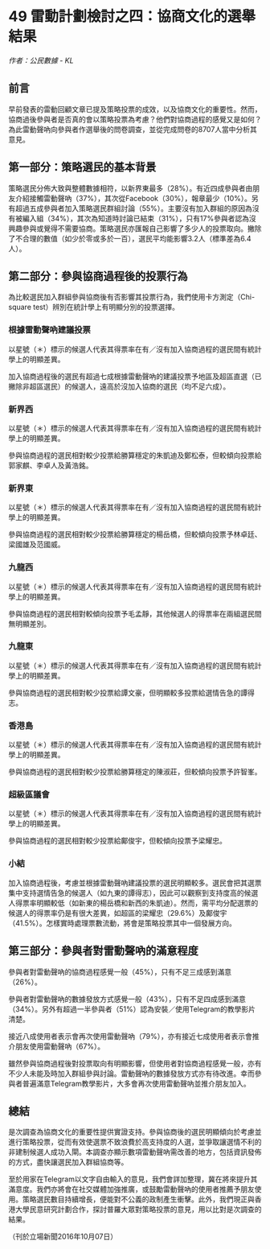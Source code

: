 # 49 雷動計劃檢討之四：協商文化的選舉結果

_作者：公民數據 - KL_

## 前言

早前發表的雷動回顧文章已提及策略投票的成效，以及協商文化的重要性。然而，協商過後參與者是否真的會以策略投票為考慮？他們對協商過程的感覺又是如何？為此雷動聲吶向參與者作選舉後的問卷調查，並從完成問卷的8707人當中分析其意見。

## 第一部分：策略選民的基本背景

策略選民分佈大致與整體數據相符，以新界東最多（28%）。有近四成參與者由朋友介紹接觸雷動聲吶（37%），其次從Facebook（30%），報章最少（10%）。另有超過五成參與者加入策略選民群組討論（55%）。主要沒有加入群組的原因為沒有被編入組（34%），其次為知道時討論已結束（31%），只有17%參與者認為沒興趣參與或覺得不需要協商。策略選民亦匯報自己影響了多少人的投票取向。撇除了不合理的數值（如少於零或多於一百），選民平均能影響3.2人（標準差為6.4人）。

## 第二部分：參與協商過程後的投票行為

為比較選民加入群組參與協商後有否影響其投票行為，我們使用卡方測定（Chi-square test）辨別在統計學上有明顯分別的投票選擇。

### 根據雷動聲吶建議投票

以星號（＊）標示的候選人代表其得票率在有／沒有加入協商過程的選民間有統計學上的明顯差異。

加入協商過程後的選民有超過七成根據雷動聲吶的建議投票予地區及超區直選（已撇除非超區選民）的候選人，遠高於沒加入協商的選民（均不足六成）。

### 新界西

以星號（＊）標示的候選人代表其得票率在有／沒有加入協商過程的選民間有統計學上的明顯差異。

參與協商過程的選民相對較少投票給勝算穩定的朱凱迪及鄭松泰，但較傾向投票給郭家麒、李卓人及黃浩銘。

### 新界東

以星號（＊）標示的候選人代表其得票率在有／沒有加入協商過程的選民間有統計學上的明顯差異。

參與協商過程的選民相對較少投票給勝算穩定的楊岳橋，但較傾向投票予林卓廷、梁國雄及范國威。

### 九龍西

以星號（＊）標示的候選人代表其得票率在有／沒有加入協商過程的選民間有統計學上的明顯差異。

參與協商過程的選民相對較傾向投票予毛孟靜，其他候選人的得票率在兩組選民間無明顯差別。

### 九龍東

以星號（＊）標示的候選人代表其得票率在有／沒有加入協商過程的選民間有統計學上的明顯差異。

參與協商過程的選民相對較少投票給譚文豪，但明顯較多投票給選情告急的譚得志。

### 香港島

以星號（＊）標示的候選人代表其得票率在有／沒有加入協商過程的選民間有統計學上的明顯差異。

參與協商過程的選民相對較少投票給勝算穩定的陳淑莊，但較傾向投票予許智峯。

### 超級區議會

以星號（＊）標示的候選人代表其得票率在有／沒有加入協商過程的選民間有統計學上的明顯差異。

參與協商過程的選民相對較少投票給鄺俊宇，但較傾向投票予梁耀忠。

### 小結

加入協商過程後，考慮並根據雷動聲吶建議投票的選民明顯較多。選民會把其選票集中支持選情告急的候選人（如九東的譚得志），因此可以觀察到支持度高的候選人得票率明顯較低（如新東的楊岳橋和新西的朱凱迪）。然而，需平均分配選票的候選人的得票率仍是有很大差異，如超區的梁耀忠（29.6%）及鄺俊宇（41.5%）。怎樣實時處理票數流動，將會是策略投票其中一個發展方向。

## 第三部分：參與者對雷動聲吶的滿意程度

參與者對雷動聲吶的協商過程感覺一般（45%），只有不足三成感到滿意（26%）。

參與者對雷動聲吶的數據發放方式感覺一般（43%），只有不足四成感到滿意（34%）。另外有超過一半參與者（51%）認為安裝／使用Telegram的教學影片清楚。

接近八成使用者表示會再次使用雷動聲吶（79%），亦有接近七成使用者表示會推介朋友使用雷動聲吶（67%）。

雖然參與協商過程後對投票取向有明顯影響，但使用者對協商過程感覺一般，亦有不少人未能及時加入群組參與討論。雷動聲吶的數據發放方式亦有待改進。幸而參與者普遍滿意Telegram教學影片，大多會再次使用雷動聲吶並推介朋友加入。

## 總結

是次調查為協商文化的重要性提供實證支持。參與協商後的選民明顯傾向於考慮並進行策略投票，從而有效使選票不致浪費於高支持度的人選，並爭取讓選情不利的非建制候選人成功入閘。本調查亦顯示數項雷動聲吶需改善的地方，包括資訊發佈的方式，盡快讓選民加入群組協商等。

至於用家在Telegram以文字自由輸入的意見，我們會詳加整理，冀在將來提升其滿意度。我們亦將會在社交媒體加強推廣，或鼓勵雷動聲吶的使用者推薦予朋友使用。策略選民數目持續增長，便能對不公義的政制產生衝擊。此外，我們現正與香港大學民意研究計劃合作，探討普羅大眾對策略投票的意見，用以比對是次調查的結果。

（刊於立場新聞2016年10月07日）

